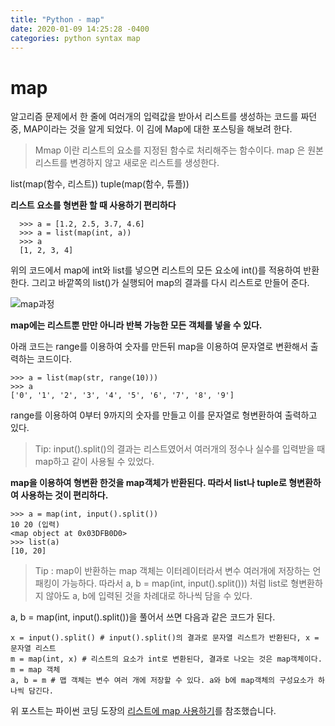 ```yaml
---
title: "Python - map"
date: 2020-01-09 14:25:28 -0400
categories: python syntax map
---
```


# map
알고리즘 문제에서 한 줄에 여러개의 입력값을 받아서 리스트를 생성하는 코드를 짜던 중, MAP이라는 것을 알게 되었다.
이 김에 Map에 대한 포스팅을 해보려 한다.

> Mmap 이란
> 리스트의 요소를 지정된 함수로 처리해주는 함수이다.
> map 은 원본 리스트를 변경하지 않고 새로운 리스트를 생성한다.

list(map(함수, 리스트))
tuple(map(함수, 튜플))



**리스트 요소를 형변환 할 때 사용하기 편리하다**

```
  >>> a = [1.2, 2.5, 3.7, 4.6]
  >>> a = list(map(int, a))
  >>> a
  [1, 2, 3, 4]
```

위의 코드에서 map에 int와 list를 넣으면 리스트의 모든 요소에 int()를 적용하여 반환한다. 그리고 바깥쪽의 list()가 실행되어
map의 결과를 다시 리스트로 만들어 준다.


![map과정](https://dojang.io/pluginfile.php/13699/mod_page/content/3/022019.png)



**map에는 리스트뿐 만만 아니라 반복 가능한 모든 객체를 넣을 수 있다.**

아래 코드는 range를 이용하여 숫자를 만든뒤 map을 이용하여 문자열로 변환해서 출력하는 코드이다.

```
>>> a = list(map(str, range(10)))
>>> a
['0', '1', '2', '3', '4', '5', '6', '7', '8', '9']
```

range를 이용하여 0부터 9까지의 숫자를 만들고 이를 문자열로 형변환하여 출력하고 있다.


> Tip: input().split()의 결과는 리스트였어서 여러개의 정수나 실수를 입력받을 때 map하고 같이 사용될 수 있었다.



**map을 이용하여 형변환 한것을 map객체가 반환된다. 따라서 list나 tuple로 형변환하여 사용하는 것이 편리하다.**

```
>>> a = map(int, input().split())
10 20 (입력)
<map object at 0x03DFB0D0>
>>> list(a)
[10, 20]
```

> Tip : map이 반환하는 map 객체는 이터레이터라서 변수 여러개에 저장하는 언패킹이 가능하다. 따라서
> a, b = map(int, input().split())) 처럼 list로 형변환하지 않아도 a, b에 입력된 것을 차례대로 하나씩 담을 수 있다.

a, b = map(int, input().split())을 풀어서 쓰면 다음과 같은 코드가 된다.
```
x = input().split() # input().split()의 결과로 문자열 리스트가 반환된다, x = 문자열 리스트
m = map(int, x) # 리스트의 요소가 int로 변환된다, 결과로 나오는 것은 map객체이다. m = map 객체
a, b = m # 맵 객체는 변수 여러 개에 저장할 수 있다. a와 b에 map객체의 구성요소가 하나씩 담긴다.
```

위 포스트는 파이썬 코딩 도장의 [리스트에 map 사용하기](https://dojang.io/mod/page/view.php?id=2286)를 참조했습니다.





